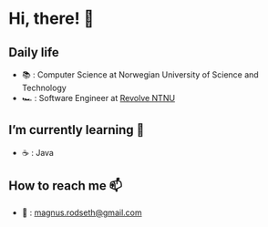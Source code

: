 # Hi, there! 👋

## Daily life
- 📚 : Computer Science at Norwegian University of Science and Technology
- 🏎 : Software Engineer at [Revolve NTNU](https://www.revolve.no/)

## I’m currently learning 🌱
- ☕️ : Java

## How to reach me 📫
- 📧 : magnus.rodseth@gmail.com
